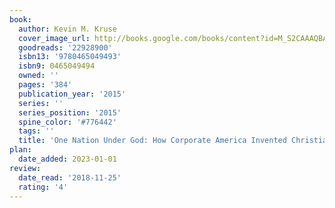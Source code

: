 ```yaml
---
book:
  author: Kevin M. Kruse
  cover_image_url: http://books.google.com/books/content?id=M_S2CAAAQBAJ&printsec=frontcover&img=1&zoom=1&edge=curl&source=gbs_api
  goodreads: '22928900'
  isbn13: '9780465049493'
  isbn9: 0465049494
  owned: ''
  pages: '384'
  publication_year: '2015'
  series: ''
  series_position: '2015'
  spine_color: '#776442'
  tags: ''
  title: 'One Nation Under God: How Corporate America Invented Christian America'
plan:
  date_added: 2023-01-01
review:
  date_read: '2018-11-25'
  rating: '4'
---
```

